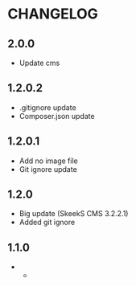 CHANGELOG
==============

2.0.0
-----------------
  * Update cms
  
1.2.0.2
-----------------
  * .gitignore update
  * Composer.json update

1.2.0.1
-----------------
  * Add no image file
  * Git ignore update

1.2.0
-----------------
  * Big update (SkeekS CMS 3.2.2.1)
  * Added git ignore

1.1.0
-----------------
  * -
